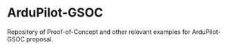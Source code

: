 # ArduPilot-GSOC
Repository of Proof-of-Concept and other relevant examples for ArduPilot-GSOC proposal.
